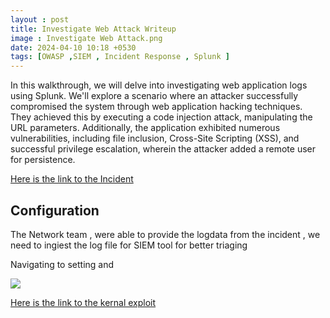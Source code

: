 ```yaml
---
layout : post
title: Investigate Web Attack Writeup
image : Investigate Web Attack.png
date: 2024-04-10 10:18 +0530
tags: [OWASP ,SIEM , Incident Response , Splunk ] 
---
```



In this walkthrough, we will delve into investigating web application logs using Splunk. We'll explore a scenario where an attacker successfully compromised the system through web application hacking techniques. They achieved this by executing a code injection attack, manipulating the URL parameters. Additionally, the application exhibited numerous vulnerabilities, including file inclusion, Cross-Site Scripting (XSS), and successful privilege escalation, wherein the attacker added a remote user for persistence.  

[Here is the link to the Incident ](https://app.letsdefend.io/challenge/investigate-web-attack)

## Configuration

The Network team , were able to provide the logdata from the incident , we need to ingiest the log file for SIEM tool for better triaging 

Navigating to setting and 

![]({{site.baseurl}}/img/Letsdefence//text.png)

[Here is the link to the kernal exploit ](https://github.com/kkamagui/linux-kernel-exploits/tree/master/kernel-4.10.0-28-generic/CVE-2017-16995)





